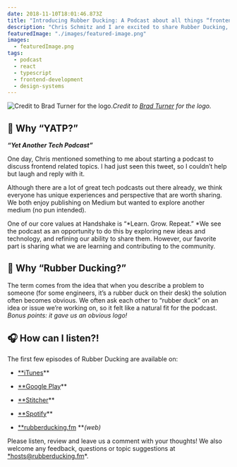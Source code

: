 ```yaml
---
date: 2018-11-10T18:01:46.873Z
title: "Introducing Rubber Ducking: A Podcast about all things “frontend”"
description: "Chris Schmitz and I are excited to share Rubber Ducking, a podcast about React, TypeScript, CSS, Design Systems, GraphQL and anything related."
featuredImage: "./images/featured-image.png"
images:
  - featuredImage.png
tags:
  - podcast
  - react
  - typescript
  - frontend-development
  - design-systems
---
```


![Credit to [Brad Turner](https://twitter.com/bradturner13) for the logo.](1*FJZ-W28ZFqyRbEhAtS20CQ.png)*Credit to [Brad Turner](https://twitter.com/bradturner13) for the logo.*

## 🤔 Why “YATP?”

***“Yet Another Tech Podcast”***

One day, Chris mentioned something to me about starting a podcast to discuss frontend related topics. I had just seen this tweet, so I couldn’t help but laugh and reply with it.


Although there are a lot of great tech podcasts out there already, we think everyone has unique experiences and perspective that are worth sharing. We both enjoy publishing on Medium but wanted to explore another medium (no pun intended).

One of our core values at Handshake is “*Learn. Grow. Repeat.” *We see the podcast as an opportunity to do this by exploring new ideas and technology, and refining our ability to share them. However, our favorite part is sharing what we are learning and contributing to the community.

## 🦆 Why “Rubber Ducking?”

The term comes from the idea that when you describe a problem to someone (for some engineers, it’s a rubber duck on their desk) the solution often becomes obvious. We often ask each other to “rubber duck” on an idea or issue we’re working on, so it felt like a natural fit for the podcast. *Bonus points: it gave us an obvious logo!*

## 🎧 How can I listen?!

The first few episodes of Rubber Ducking are available on:

* [**iTunes](https://itunes.apple.com/us/podcast/rubber-ducking/id1439540267?mt=2)**

* [**Google Play](https://play.google.com/music/listen?u=0#/ps/Iddjakjh3llzy3r2xdq4tv2m6hm)**

* [**Stitcher](https://www.stitcher.com/podcast/rubber-ducking)**

* [**Spotify](https://open.spotify.com/show/3i2JqWpG7KrjBK70UOwPyo?si=RTvSQmssSSO3xYiOW1L3wg)**

* [**rubberducking.fm](http://www.rubberducking.fm/) ***(web)*

Please listen, review and leave us a comment with your thoughts! We also welcome any feedback, questions or topic suggestions at [*hosts@rubberducking.fm](mailto:hosts@rubberducking.fm)*.